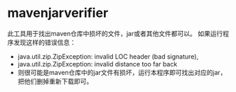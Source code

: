 mavenjarverifier
================
此工具用于找出maven仓库中损坏的文件，jar或者其他文件都可以。
如果运行程序发现这样的错误信息：
 * java.util.zip.ZipException: invalid LOC header (bad signature),
 * java.util.zip.ZipException: invalid distance too far back 
 * 则很可能是maven仓库中的jar文件有损坏，运行本程序即可找出对应的jar，把他们删掉重新下载即可。
